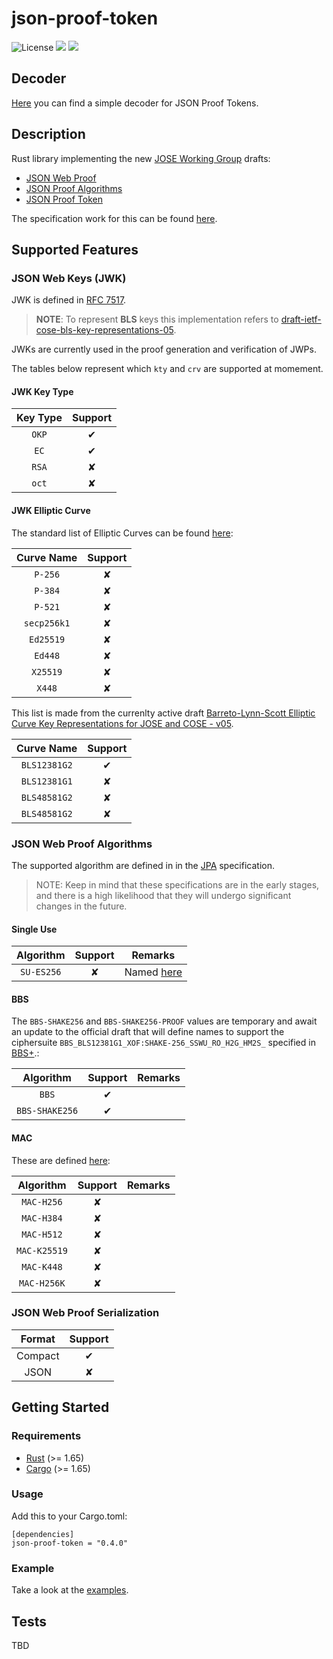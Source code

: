 # json-proof-token

![License](https://img.shields.io/badge/License-Apache_2.0-blue.svg)
[![](https://img.shields.io/crates/v/json-proof-token?style=flat-square)](https://crates.io/crates/json-proof-token)
[![](https://img.shields.io/docsrs/json-proof-token?style=flat-square)](https://docs.rs/json-proof-token/)


## Decoder

[Here](https://cybersecurity-links.github.io/json-proof-token/) you can find a simple decoder for JSON Proof Tokens.

## Description

Rust library implementing the new [JOSE Working Group](https://datatracker.ietf.org/wg/jose/documents/) drafts:
- [JSON Web Proof](https://datatracker.ietf.org/doc/html/draft-ietf-jose-json-web-proof-08)
- [JSON Proof Algorithms](https://datatracker.ietf.org/doc/html/draft-ietf-jose-json-proof-algorithms-08) 
- [JSON Proof Token](https://datatracker.ietf.org/doc/html/draft-ietf-jose-json-proof-token-03)

The specification work for this can be found [here](https://github.com/json-web-proofs/json-web-proofs).

## Supported Features

### JSON Web Keys (JWK)

JWK is defined in [RFC 7517](https://tools.ietf.org/html/rfc7517).

> **NOTE**: To represent **BLS** keys this implementation refers to [draft-ietf-cose-bls-key-representations-05](https://datatracker.ietf.org/doc/html/draft-ietf-cose-bls-key-representations-06).

JWKs are currently used in the proof generation and verification of JWPs.

The tables below represent which `kty` and `crv` are supported at momement.

#### JWK Key Type

| Key Type | Support |
|:--------:|:-------:|
|   `OKP`  |    ✔    |
|   `EC`   |    ✔    |
|   `RSA`  |    ✘    |
|   `oct`  |    ✘    |


#### JWK Elliptic Curve
The standard list of Elliptic Curves can be found [here](https://www.iana.org/assignments/jose/jose.xhtml#web-key-elliptic-curve):

|  Curve Name | Support |
|:---------:|:-------:|
| `P-256` |    ✘    |
|  `P-384`  |    ✘    |
|  `P-521` |    ✘    |
|   `secp256k1`  |    ✘    |
| `Ed25519` |    ✘    |
|  `Ed448`  |    ✘    |
|  `X25519` |    ✘    |
|   `X448`  |    ✘    |


This list is made from the currenlty active draft [Barreto-Lynn-Scott Elliptic Curve Key Representations for JOSE and COSE - v05](https://datatracker.ietf.org/doc/html/draft-ietf-cose-bls-key-representations-06#section-2.2.3).

|  Curve Name | Support |
|:---------:|:-------:|
|  `BLS12381G2` |    ✔    |
|  `BLS12381G1` |    ✘    |
|  `BLS48581G2` |    ✘    |
|  `BLS48581G2` |    ✘    |

### JSON Web Proof Algorithms

The supported algorithm are defined in in the [JPA](https://datatracker.ietf.org/doc/html/draft-ietf-jose-json-proof-algorithms) specification.

> NOTE: Keep in mind that these specifications are in the early stages, and there is a high likelihood that they will undergo significant changes in the future.

#### Single Use
| Algorithm | Support | Remarks |
|:---------:|:-------:|:-------:|
|   `SU-ES256`   |    ✘    |   Named [here](https://datatracker.ietf.org/doc/html/draft-ietf-jose-json-proof-algorithms#section-6.1.10)       |



#### BBS

The `BBS-SHAKE256` and `BBS-SHAKE256-PROOF` values are temporary and await an update to the official draft that will define names to support  the ciphersuite  `BBS_BLS12381G1_XOF:SHAKE-256_SSWU_RO_H2G_HM2S_` specified in [BBS+](https://datatracker.ietf.org/doc/html/draft-irtf-cfrg-bbs-signatures-07#name-bls12-381-ciphersuites).:

| Algorithm | Support | Remarks |
|:---------:|:-------:|:-------:|
|    `BBS`    |    ✔    |         |
|    `BBS-SHAKE256`    |    ✔    |         |

#### MAC

These are defined [here](https://datatracker.ietf.org/doc/html/draft-ietf-jose-json-proof-algorithms#section-6.3.9):

| Algorithm | Support | Remarks |
|:---------:|:-------:|:-------:|
|    `MAC-H256`    |    ✘    |         |
|    `MAC-H384`    |    ✘    |         |
|    `MAC-H512`    |    ✘    |         |
|    `MAC-K25519`    |    ✘    |         |
|    `MAC-K448`    |    ✘    |         |
|    `MAC-H256K`    |    ✘    |         |


### JSON Web Proof Serialization

| Format         | Support |
|:----------------:|:---------:|
| Compact        |  ✔    |
| JSON   |  ✘    |










## Getting Started


### Requirements

- [Rust](https://www.rust-lang.org/) (>= 1.65)
- [Cargo](https://doc.rust-lang.org/cargo/) (>= 1.65)


### Usage

Add this to your Cargo.toml:

```
[dependencies]
json-proof-token = "0.4.0"
```

### Example
Take a look at the [examples](https://github.com/Cybersecurity-LINKS/json-proof-token/tree/main/examples).

## Tests

TBD
